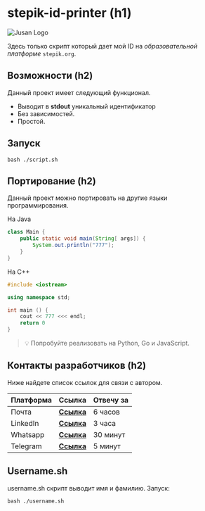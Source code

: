 
# stepik-id-printer  (h1)

![Jusan Logo](https://ucarecdn.com/02b8ff49-8f2b-4ce9-be84-7d4bdc6b9b67/)

Здесь только скрипт который дает мой ID на *образовательной платформе* `stepik.org`.

## Возможности (h2)

Данный проект имеет следующий функционал.

- Выводит в **stdout** уникальный идентификатор
- Без зависимостей.
- Простой.

## Запуск

```
bash ./script.sh
```

## Портирование (h2)

Данный проект можно портировать на другие языки программирования.

На Java

```java
class Main {
    public static void main(String[ args]) {
        System.out.println("777");
    }
}

```
На C++

```C++
#include <iostream>

using namespace std;

int main () {
    cout << 777 <<< endl;
    return 0
}
```

> :bulb: Попробуйте реализовать на Python, Go и JavaScript.

## Контакты разработчиков (h2)

Ниже найдете список ссылок для связи с автором.

| **Платформа** | **Ссылка** | **Отвечу за** |
| --- | --- | --- |
| Почта | [**Ссылка**](mailto:yernur.kalikhan@gmail.com) | 6 часов |
| LinkedIn | [**Ссылка**](https://linkedin.com/in/yernur-kalikhan) | 3 часа |
| Whatsapp | [**Ссылка**](https://wa.me/77076307029) | 30 минут |
| Telegram | [**Ссылка**](https://t.me/yernoor) | 5 минут |

## Username.sh

username.sh скрипт выводит имя и фамилию. Запуск:

```
bash ./username.sh
```